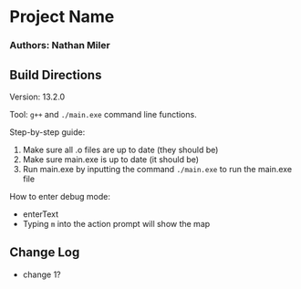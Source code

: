 # Project Name
### Authors: Nathan Miler

## Build Directions

Version: 13.2.0

Tool: <code>g++</code> and <code>./main.exe</code> command line functions.

Step-by-step guide:
1. Make sure all .o files are up to date (they should be)
2. Make sure main.exe is up to date (it should be)
3. Run main.exe by inputting the command <code>./main.exe</code> to run the main.exe file
   
How to enter debug mode:
- enterText 
- Typing <code>m</code> into the action prompt will show the map

## Change Log

- change 1?
